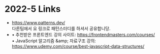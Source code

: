 <h1>2022-5 Links</h1><ul><li><a href="https://www.patterns.dev/">https://www.patterns.dev/</a><br>다른팀에서 요 링크로 패턴스터디를 하셔서 공유합니당.</li><li>• 추천받은 프론트엔드 강의 사이트: <a href="https://frontendmasters.com/courses/">https://frontendmasters.com/courses/</a><br>• JavaScript 알고리즘 &amp;amp; 자료구조 강의: <a href="https://www.udemy.com/course/best-javascript-data-structures/">https://www.udemy.com/course/best-javascript-data-structures/</a></li></ul>